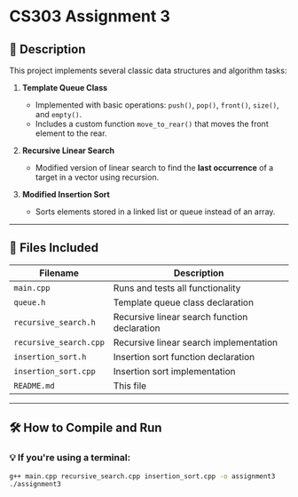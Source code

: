 
# CS303 Assignment 3

## 🧾 Description

This project implements several classic data structures and algorithm tasks:

1. **Template Queue Class**
   - Implemented with basic operations: `push()`, `pop()`, `front()`, `size()`, and `empty()`.
   - Includes a custom function `move_to_rear()` that moves the front element to the rear.

2. **Recursive Linear Search**
   - Modified version of linear search to find the **last occurrence** of a target in a vector using recursion.

3. **Modified Insertion Sort**
   - Sorts elements stored in a linked list or queue instead of an array.

---

## 🔧 Files Included

| Filename               | Description                                 |
|------------------------|---------------------------------------------|
| `main.cpp`             | Runs and tests all functionality            |
| `queue.h`              | Template queue class declaration            |
| `recursive_search.h`   | Recursive linear search function declaration|
| `recursive_search.cpp` | Recursive linear search implementation      |
| `insertion_sort.h`     | Insertion sort function declaration         |
| `insertion_sort.cpp`   | Insertion sort implementation               |
| `README.md`            | This file                                   |

---

## 🛠️ How to Compile and Run

### 💡 If you're using a terminal:

```bash
g++ main.cpp recursive_search.cpp insertion_sort.cpp -o assignment3
./assignment3



